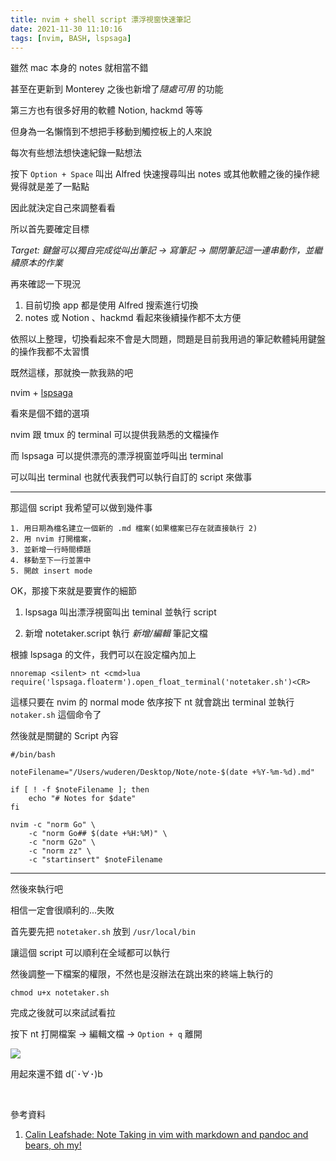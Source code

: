 ```yaml
---
title: nvim + shell script 漂浮視窗快速筆記
date: 2021-11-30 11:10:16
tags: [nvim, BASH, lspsaga]
---
```


雖然 mac 本身的 notes 就相當不錯

甚至在更新到 Monterey 之後也新增了*隨處可用* 的功能

第三方也有很多好用的軟體 Notion, hackmd 等等

但身為一名懶惰到不想把手移動到觸控板上的人來說

每次有些想法想快速紀錄一點想法

按下 `Option + Space` 叫出 Alfred 快速搜尋叫出 notes 或其他軟體之後的操作總覺得就是差了一點點

因此就決定自己來調整看看

<!--more-->

所以首先要確定目標

*Target: 鍵盤可以獨自完成從叫出筆記 -> 寫筆記 -> 關閉筆記這一連串動作，並繼續原本的作業*

再來確認一下現況

1. 目前切換 app 都是使用 Alfred 搜索進行切換
2. notes 或 Notion 、hackmd 看起來後續操作都不太方便

依照以上整理，切換看起來不會是大問題，問題是目前我用過的筆記軟體純用鍵盤的操作我都不太習慣

既然這樣，那就換一款我熟的吧

nvim + [lspsaga](https://github.com/glepnir/lspsaga.nvim)

看來是個不錯的選項

nvim 跟 tmux 的 terminal 可以提供我熟悉的文檔操作

而 lspsaga 可以提供漂亮的漂浮視窗並呼叫出 terminal

可以叫出 terminal 也就代表我們可以執行自訂的 script 來做事

---

那這個 script 我希望可以做到幾件事

    1. 用日期為檔名建立一個新的 .md 檔案(如果檔案已存在就直接執行 2)
    2. 用 nvim 打開檔案，
    3. 並新增一行時間標題
    4. 移動至下一行並置中
    5. 開啟 insert mode


OK，那接下來就是要實作的細節

1. lspsaga 叫出漂浮視窗叫出 teminal 並執行 script

2. 新增 notetaker.script 執行 *新增/編輯* 筆記文檔

根據 lspsaga 的文件，我們可以在設定檔內加上

```
nnoremap <silent> nt <cmd>lua require('lspsaga.floaterm').open_float_terminal('notetaker.sh')<CR>
```

這樣只要在 nvim 的 normal mode 依序按下 nt 就會跳出 terminal 並執行 `notaker.sh` 這個命令了

然後就是關鍵的 Script 內容

```script
#/bin/bash

noteFilename="/Users/wuderen/Desktop/Note/note-$(date +%Y-%m-%d).md"

if [ ! -f $noteFilename ]; then
    echo "# Notes for $date"
fi

nvim -c "norm Go" \
    -c "norm Go## $(date +%H:%M)" \
    -c "norm G2o" \
    -c "norm zz" \
    -c "startinsert" $noteFilename
```

---

然後來執行吧

相信一定會很順利的...失敗

首先要先把 `notetaker.sh` 放到 `/usr/local/bin` 

讓這個 script 可以順利在全域都可以執行

然後調整一下檔案的權限，不然也是沒辦法在跳出來的終端上執行的 

`chmod u+x notetaker.sh`

完成之後就可以來試試看拉

按下 nt 打開檔案 -> 編輯文檔 -> `Option + q` 離開

<img src=https://dl.dropboxusercontent.com/s/5g22qc0gll4phxu/notetaker.gif>

用起來還不錯 d(`･∀･)b


<br>

參考資料

1. [Calin Leafshade: Note Taking in vim with markdown and pandoc and bears, oh my!](https://www.youtube.com/watch?v=zB_3FIGRWRU&t=274s)
